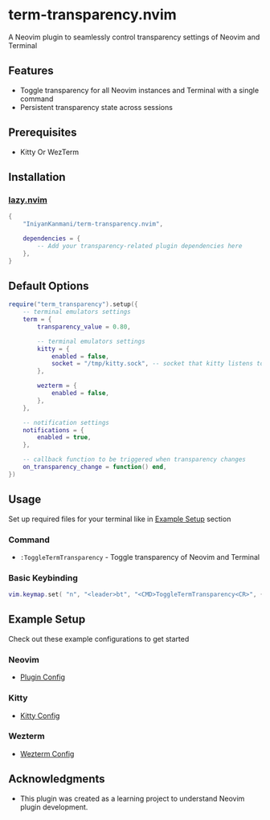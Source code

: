 # term-transparency.nvim

A Neovim plugin to seamlessly control transparency settings of Neovim and Terminal

## Features

- Toggle transparency for all Neovim instances and Terminal with a single command
- Persistent transparency state across sessions

## Prerequisites

- Kitty Or WezTerm

## Installation

### [lazy.nvim](https://github.com/folke/lazy.nvim)

```lua
{
    "IniyanKanmani/term-transparency.nvim",

    dependencies = {
        -- Add your transparency-related plugin dependencies here
    },
}
```

## Default Options

```lua
require("term_transparency").setup({
    -- terminal emulators settings
    term = {
        transparency_value = 0.80,

        -- terminal emulators settings
        kitty = {
            enabled = false,
            socket = "/tmp/kitty.sock", -- socket that kitty listens to
        },

        wezterm = {
            enabled = false,
        },
    },

    -- notification settings
    notifications = {
        enabled = true,
    },

    -- callback function to be triggered when transparency changes
    on_transparency_change = function() end,
})
```

## Usage

Set up required files for your terminal like in [Example Setup](#example-setup) section

### Command

- `:ToggleTermTransparency` - Toggle transparency of Neovim and Terminal

### Basic Keybinding

```lua
vim.keymap.set( "n", "<leader>bt", "<CMD>ToggleTermTransparency<CR>", { desc = "Toggle Terminal Transparency" })
```

## Example Setup

Check out these example configurations to get started

### Neovim

- [Plugin Config](example/term_transparency.lua)

### Kitty

- [Kitty Config](example/kitty.conf)

### Wezterm

- [Wezterm Config](example/wezterm.lua)

## Acknowledgments

- This plugin was created as a learning project to understand Neovim plugin development.
